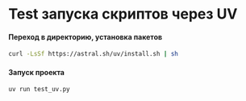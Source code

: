 # Test запуска скриптов через UV

#### Переход в директорию, установка пакетов

```bash
curl -LsSf https://astral.sh/uv/install.sh | sh
```

#### Запуск проекта

```bash
uv run test_uv.py
```
